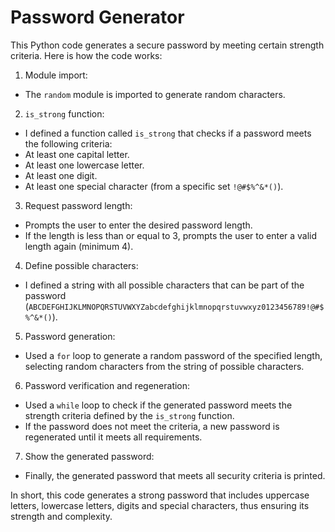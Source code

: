 # Password Generator

This Python code generates a secure password by meeting certain strength criteria. Here is how the code works:

1. Module import:
 - The `random` module is imported to generate random characters.

2. `is_strong` function:
 - I defined a function called `is_strong` that checks if a password meets the following criteria:
 - At least one capital letter.
 - At least one lowercase letter.
 - At least one digit.
 - At least one special character (from a specific set `!@#$%^&*()`).

3. Request password length:
 - Prompts the user to enter the desired password length.
 - If the length is less than or equal to 3, prompts the user to enter a valid length again (minimum 4).

4. Define possible characters:
 - I defined a string with all possible characters that can be part of the password (`ABCDEFGHIJKLMNOPQRSTUVWXYZabcdefghijklmnopqrstuvwxyz0123456789!@#$%^&*()`).

5. Password generation:
 - Used a `for` loop to generate a random password of the specified length, selecting random characters from the string of possible characters.

6. Password verification and regeneration:
 - Used a `while` loop to check if the generated password meets the strength criteria defined by the `is_strong` function.
 - If the password does not meet the criteria, a new password is regenerated until it meets all requirements.

7. Show the generated password:
 - Finally, the generated password that meets all security criteria is printed.

In short, this code generates a strong password that includes uppercase letters, lowercase letters, digits and special characters, thus ensuring its strength and complexity.
